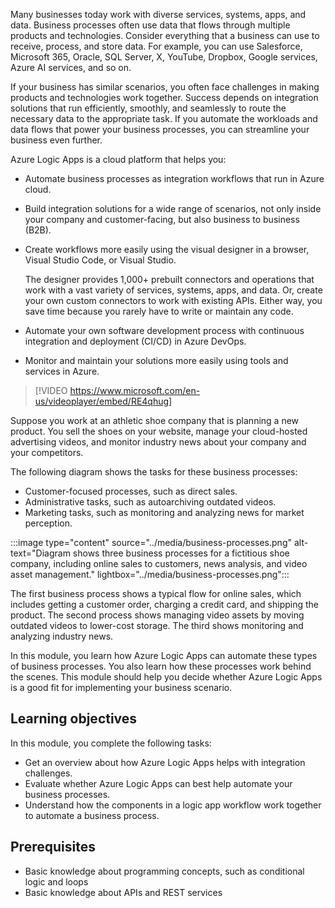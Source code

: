 Many businesses today work with diverse services, systems, apps, and data. Business processes often use data that flows through multiple products and technologies. Consider everything that a business can use to receive, process, and store data. For example, you can use Salesforce, Microsoft 365, Oracle, SQL Server, X, YouTube, Dropbox, Google services, Azure AI services, and so on.

If your business has similar scenarios, you often face challenges in making products and technologies work together. Success depends on integration solutions that run efficiently, smoothly, and seamlessly to route the necessary data to the appropriate task. If you automate the workloads and data flows that power your business processes, you can streamline your business even further.

Azure Logic Apps is a cloud platform that helps you:

- Automate business processes as integration workflows that run in Azure cloud.

- Build integration solutions for a wide range of scenarios, not only inside your company and customer-facing, but also business to business (B2B).

- Create workflows more easily using the visual designer in a browser, Visual Studio Code, or Visual Studio.

  The designer provides 1,000+ prebuilt connectors and operations that work with a vast variety of services, systems, apps, and data. Or, create your own custom connectors to work with existing APIs. Either way, you save time because you rarely have to write or maintain any code.

- Automate your own software development process with continuous integration and deployment (CI/CD) in Azure DevOps.

- Monitor and maintain your solutions more easily using tools and services in Azure.

> [!VIDEO https://www.microsoft.com/en-us/videoplayer/embed/RE4qhug]

Suppose you work at an athletic shoe company that is planning a new product. You sell the shoes on your website, manage your cloud-hosted advertising videos, and monitor industry news about your company and your competitors.

The following diagram shows the tasks for these business processes:

- Customer-focused processes, such as direct sales. 
- Administrative tasks, such as autoarchiving outdated videos.
- Marketing tasks, such as monitoring and analyzing news for market perception.

:::image type="content" source="../media/business-processes.png" alt-text="Diagram shows three business processes for a fictitious shoe company, including online sales to customers, news analysis, and video asset management." lightbox="../media/business-processes.png":::

The first business process shows a typical flow for online sales, which includes getting a customer order, charging a credit card, and shipping the product. The second process shows managing video assets by moving outdated videos to lower-cost storage. The third shows monitoring and analyzing industry news.

In this module, you learn how Azure Logic Apps can automate these types of business processes. You also learn how these processes work behind the scenes. This module should help you decide whether Azure Logic Apps is a good fit for implementing your business scenario.

## Learning objectives

In this module, you complete the following tasks:

- Get an overview about how Azure Logic Apps helps with integration challenges.
- Evaluate whether Azure Logic Apps can best help automate your business processes.
- Understand how the components in a logic app workflow work together to automate a business process.

## Prerequisites

- Basic knowledge about programming concepts, such as conditional logic and loops
- Basic knowledge about APIs and REST services
